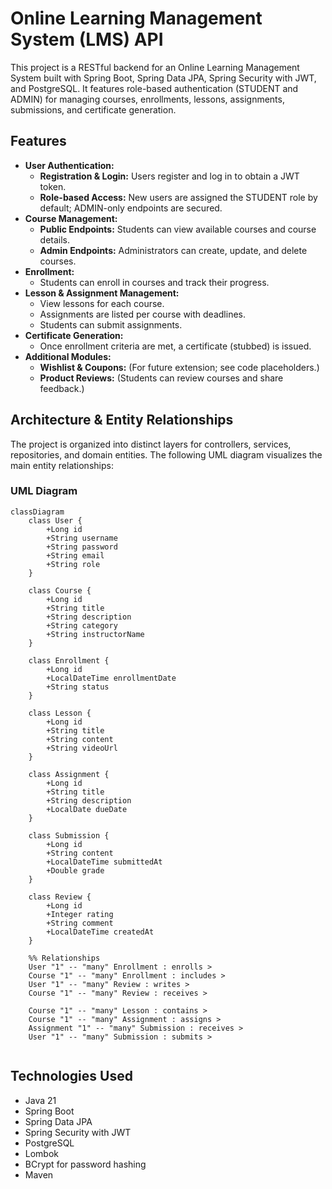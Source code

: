 # Online Learning Management System (LMS) API

This project is a RESTful backend for an Online Learning Management System built with Spring Boot, Spring Data JPA, Spring Security with JWT, and PostgreSQL. It features role-based authentication (STUDENT and ADMIN) for managing courses, enrollments, lessons, assignments, submissions, and certificate generation.

## Features

- **User Authentication:**
  - **Registration & Login:** Users register and log in to obtain a JWT token.
  - **Role-based Access:** New users are assigned the STUDENT role by default; ADMIN-only endpoints are secured.
- **Course Management:**
  - **Public Endpoints:** Students can view available courses and course details.
  - **Admin Endpoints:** Administrators can create, update, and delete courses.
- **Enrollment:**
  - Students can enroll in courses and track their progress.
- **Lesson & Assignment Management:**
  - View lessons for each course.
  - Assignments are listed per course with deadlines.
  - Students can submit assignments.
- **Certificate Generation:**
  - Once enrollment criteria are met, a certificate (stubbed) is issued.
- **Additional Modules:**
  - **Wishlist & Coupons:** (For future extension; see code placeholders.)
  - **Product Reviews:** (Students can review courses and share feedback.)

## Architecture & Entity Relationships

The project is organized into distinct layers for controllers, services, repositories, and domain entities. The following UML diagram visualizes the main entity relationships:

### UML Diagram

```mermaid
classDiagram
    class User {
        +Long id
        +String username
        +String password
        +String email
        +String role
    }

    class Course {
        +Long id
        +String title
        +String description
        +String category
        +String instructorName
    }

    class Enrollment {
        +Long id
        +LocalDateTime enrollmentDate
        +String status
    }

    class Lesson {
        +Long id
        +String title
        +String content
        +String videoUrl
    }

    class Assignment {
        +Long id
        +String title
        +String description
        +LocalDate dueDate
    }

    class Submission {
        +Long id
        +String content
        +LocalDateTime submittedAt
        +Double grade
    }

    class Review {
        +Long id
        +Integer rating
        +String comment
        +LocalDateTime createdAt
    }

    %% Relationships
    User "1" -- "many" Enrollment : enrolls >
    Course "1" -- "many" Enrollment : includes >
    User "1" -- "many" Review : writes >
    Course "1" -- "many" Review : receives >

    Course "1" -- "many" Lesson : contains >
    Course "1" -- "many" Assignment : assigns >
    Assignment "1" -- "many" Submission : receives >
    User "1" -- "many" Submission : submits >


```

## Technologies Used
 - Java 21
 - Spring Boot
 - Spring Data JPA
 - Spring Security with JWT
 - PostgreSQL
 - Lombok
 - BCrypt for password hashing
 - Maven
